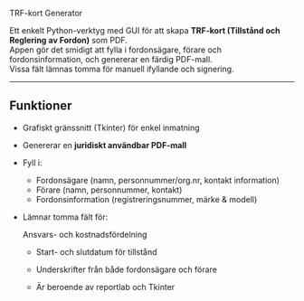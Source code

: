 TRF-kort Generator

Ett enkelt Python-verktyg med GUI för att skapa **TRF-kort (Tillstånd och Reglering av Fordon)** som PDF.  
Appen gör det smidigt att fylla i fordonsägare, förare och fordonsinformation, och genererar en färdig PDF-mall.  
Vissa fält lämnas tomma för manuell ifyllande och signering.

---

## Funktioner
- Grafiskt gränssnitt (Tkinter) för enkel inmatning
- Genererar en **juridiskt användbar PDF-mall**
- Fyll i:
  - Fordonsägare (namn, personnummer/org.nr, kontakt information)
  - Förare (namn, personnummer, kontakt)
  - Fordonsinformation (registreringsnummer, märke & modell)
- Lämnar tomma fält för:

    Ansvars- och kostnadsfördelning
  - Start- och slutdatum för tillstånd
  - Underskrifter från både fordonsägare och förare
 
  -   Är beroende av reportlab och Tkinter
